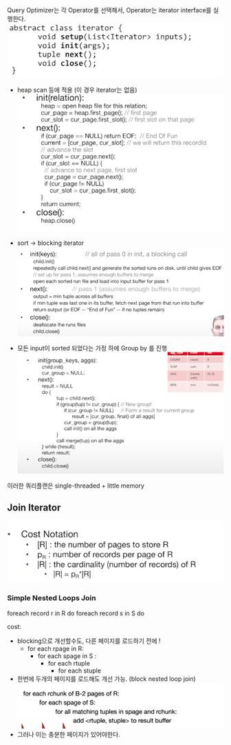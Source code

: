 Query Optimizer는 각 Operator를 선택해서,
Operator는 iterator interface를 실행한다. 
![img_18.png](img_18.png)

- heap scan 등에 적용 (이 경우 iterator는 없음)
![img_19.png](img_19.png)

- sort -> blocking iterator
![img_20.png](img_20.png)

- 모든 input이 sorted 되었다는 가정 하에 Group by 를 진행
![img_21.png](img_21.png)

이러한 쿼리플랜은 single-threaded + little memory


## Join Iterator
![img_22.png](img_22.png)

### Simple Nested Loops Join
foreach record r in R do
    foreach record s in S do

cost: 

- blocking으로 개선할수도, 다른 페이지를 로드하기 전에 !
  - for each rpage in R: 
    - for each spage in S :
      - for each rtuple
        - for each stuple
- 한번에 두개의 페이지를 로드해도 개선 가능. (block nested loop join)
![img_23.png](img_23.png)
- 그러나 이는 충분한 페이지가 있어야한다. 